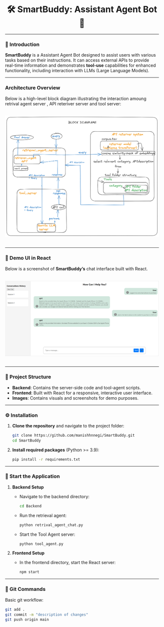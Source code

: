 <div align="center">
    <h1>🛠️ SmartBuddy: Assistant Agent Bot 🤖</h1>
</div>

---

### 📜 Introduction

**SmartBuddy** is a Assistant Agent Bot designed to assist users with various tasks based on their instructions. It can access external APIs to provide real-time information and demonstrates **tool-use** capabilities for enhanced functionality, including interaction with LLMs (Large Language Models).

---

### Architecture Overview

Below is a high-level block diagram illustrating the interaction amoung retrival agent server , API reteriver server and tool server:

<br>
<div align="center">
    <img src="Images/blockdig2.png" width="800px">
</div>
<br>

---

### 🎨 Demo UI in React

Below is a screenshot of **SmartBuddy’s** chat interface built with React.

<br>
<div align="center">
    <img src="Images/chat.png" width="800px">
</div>
<br>

---

### 📂 Project Structure
- **Backend**: Contains the server-side code and tool-agent scripts.
- **Frontend**: Built with React for a responsive, interactive user interface.
- **Images**: Contains visuals and screenshots for demo purposes.

---

### ⚙️ Installation

1. **Clone the repository** and navigate to the project folder:
    ```bash
    git clone https://github.com/manishhnnegi/SmartBuddy.git
    cd SmartBuddy
    ```

2. **Install required packages** (Python >= 3.9):
    ```bash
    pip install -r requirements.txt
    ```

---

### 🚀 Start the Application

1. **Backend Setup**
   - Navigate to the backend directory:
     ```bash
     cd Backend
     ```
   - Run the retrieval agent:
     ```bash
     python retrival_agent_chat.py
     ```
   - Start the Tool Agent server:
     ```bash
     python tool_agent.py
     ```

2. **Frontend Setup**
   - In the frontend directory, start the React server:
     ```bash
     npm start
     ```

---

### 📝 Git Commands

Basic git workflow:
```bash
git add .
git commit -m "description of changes"
git push origin main
